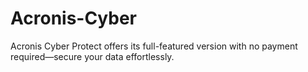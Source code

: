 # Acronis-Cyber
Acronis Cyber Protect offers its full-featured version with no payment required—secure your data effortlessly.

